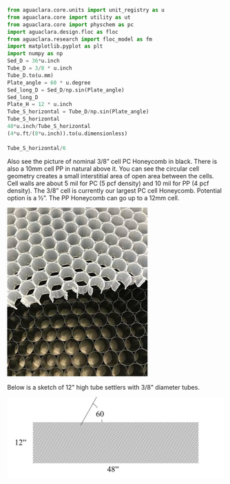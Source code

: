 ```Python
from aguaclara.core.units import unit_registry as u
from aguaclara.core import utility as ut
from aguaclara.core import physchem as pc
import aguaclara.design.floc as floc
from aguaclara.research import floc_model as fm
import matplotlib.pyplot as plt
import numpy as np
Sed_D = 36*u.inch
Tube_D = 3/8 * u.inch
Tube_D.to(u.mm)
Plate_angle = 60 * u.degree
Sed_long_D = Sed_D/np.sin(Plate_angle)
Sed_long_D
Plate_H = 12 * u.inch
Tube_S_horizontal = Tube_D/np.sin(Plate_angle)
Tube_S_horizontal
48*u.inch/Tube_S_horizontal
(4*u.ft/(8*u.inch)).to(u.dimensionless)

Tube_S_horizontal/6
```

Also see the picture of nominal 3/8” cell PC Honeycomb in black. There is also a 10mm cell PP in natural above it. You can see the circular cell geometry creates a small interstitial area of open area between the cells.  Cell walls are about 5 mil for PC (5 pcf density) and 10 mil for PP (4 pcf density). The 3/8” cell is currently our largest PC cell Honeycomb.  Potential option is a ½”. The PP Honeycomb can go up to a 12mm cell.

 ![graph](https://github.com/monroews/playing/raw/master/images/plasticore.jpg)

Below is a sketch of 12" high tube settlers with 3/8" diameter tubes.

 ![graph](https://github.com/monroews/playing/raw/master/images/Tube_settlers.png)
